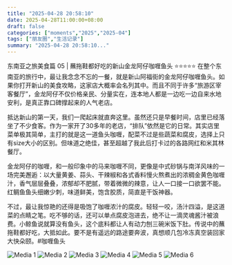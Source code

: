```yaml
---
title: "2025-04-28 20:58:10"
date: 2025-04-28T11:00:00+08:00
draft: false
categories: ["moments","2025","2025-04"]
tags: ["朋友圈","生活记录"]
summary: "2025-04-28 20:58:10..."
---
```


东南亚之旅美食篇 05 | 蘸拖鞋都好吃的新山金龙阿仔咖喱鱼头 ⭐⭐⭐⭐⭐
​
在整个东南亚的旅行中，最让我念念不忘的一餐，就是新山阿福街的金龙阿仔咖喱鱼头。如果你打开新山的美食攻略，这家店大概率会名列其中。而且不同于许多“旅游区宰客餐厅”，金龙阿仔不仅价格亲民、分量实在，连本地人都是一边吃一边自来水地安利，是真正靠口碑撑起来的人气老店。

抵达新山的第一天，我们一爬起床就直奔这里。虽然还只是早餐时间，店里已经落坐了不少食客。作为一家开了30多年的老店，“排队”依然是它的日常。其实店里菜单极其简单，主打的就是这一道鱼头咖喱，配菜不过是些蔬菜和腐皮，选择上只有size大小的区别。但味道之绝佳，甚至超越了我此后打卡过的各路网红和米其林餐厅。

金龙阿仔的咖喱，和一般印象中的马来咖喱不同，更像是中式砂锅与南洋风味的一场完美邂逅：以大量黄姜、蒜头、干辣椒和各式香料慢火熬煮出的浓稠金黄色咖喱汁，香气层层叠叠，浓郁却不肥腻，带着微微的辣意，让人一口接一口欲罢不能。红鲷鱼鱼头细嫩少刺，味道鲜美，饱含胶质，简直是干饭神器。

不过，最让我惊艳的还得是吸饱了咖喱浓汁的腐皮。轻轻一咬，汤汁四溢，是这道菜的点睛之笔。吃不够的话，还可以单点腐皮泡进去，绝不让一滴灵魂酱汁被浪费。小鲸鱼说就算没有鱼头，这个底料都让人有动力刨三碗米饭下肚。传说中的蘸拖鞋都好吃，大抵如此。要不是有遥远的路途要奔波，真想顺几包冷冻真空装回家大快朵颐。
​
​#咖喱鱼头

![Media 1](/Moments/photos/2025-04-28/202504282058100.jpg)
![Media 2](/Moments/photos/2025-04-28/202504282058101.jpg)
![Media 3](/Moments/photos/2025-04-28/202504282058102.jpg)
![Media 4](/Moments/photos/2025-04-28/202504282058103.jpg)
![Media 5](/Moments/photos/2025-04-28/202504282058104.jpg)
![Media 6](/Moments/photos/2025-04-28/202504282058105.jpg)

